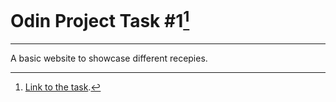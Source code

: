 # Odin Project Task #1[^1]
---
A basic website to showcase different recepies. 



[^1]:[Link to the task](https://www.theodinproject.com/lessons/foundations-recipes).



